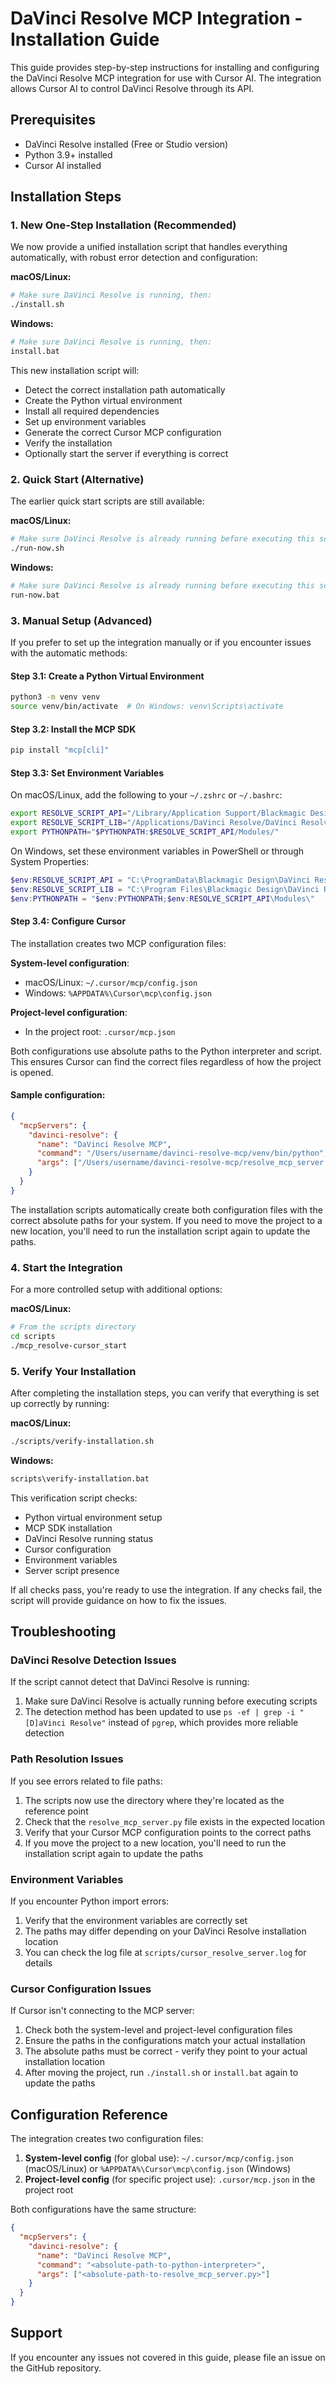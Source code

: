 # DaVinci Resolve MCP Integration - Installation Guide

This guide provides step-by-step instructions for installing and configuring the DaVinci Resolve MCP integration for use with Cursor AI. The integration allows Cursor AI to control DaVinci Resolve through its API.

## Prerequisites

- DaVinci Resolve installed (Free or Studio version)
- Python 3.9+ installed
- Cursor AI installed

## Installation Steps

### 1. New One-Step Installation (Recommended)

We now provide a unified installation script that handles everything automatically, with robust error detection and configuration:

**macOS/Linux:**
```bash
# Make sure DaVinci Resolve is running, then:
./install.sh
```

**Windows:**
```bash
# Make sure DaVinci Resolve is running, then:
install.bat
```

This new installation script will:
- Detect the correct installation path automatically
- Create the Python virtual environment
- Install all required dependencies
- Set up environment variables
- Generate the correct Cursor MCP configuration
- Verify the installation
- Optionally start the server if everything is correct

### 2. Quick Start (Alternative)

The earlier quick start scripts are still available:

**macOS/Linux:**
```bash
# Make sure DaVinci Resolve is already running before executing this script
./run-now.sh
```

**Windows:**
```bash
# Make sure DaVinci Resolve is already running before executing this script
run-now.bat
```

### 3. Manual Setup (Advanced)

If you prefer to set up the integration manually or if you encounter issues with the automatic methods:

#### Step 3.1: Create a Python Virtual Environment

```bash
python3 -m venv venv
source venv/bin/activate  # On Windows: venv\Scripts\activate
```

#### Step 3.2: Install the MCP SDK

```bash
pip install "mcp[cli]"
```

#### Step 3.3: Set Environment Variables

On macOS/Linux, add the following to your `~/.zshrc` or `~/.bashrc`:

```bash
export RESOLVE_SCRIPT_API="/Library/Application Support/Blackmagic Design/DaVinci Resolve/Developer/Scripting"
export RESOLVE_SCRIPT_LIB="/Applications/DaVinci Resolve/DaVinci Resolve.app/Contents/Libraries/Fusion/fusionscript.so"
export PYTHONPATH="$PYTHONPATH:$RESOLVE_SCRIPT_API/Modules/"
```

On Windows, set these environment variables in PowerShell or through System Properties:

```powershell
$env:RESOLVE_SCRIPT_API = "C:\ProgramData\Blackmagic Design\DaVinci Resolve\Support\Developer\Scripting"
$env:RESOLVE_SCRIPT_LIB = "C:\Program Files\Blackmagic Design\DaVinci Resolve\fusionscript.dll"
$env:PYTHONPATH = "$env:PYTHONPATH;$env:RESOLVE_SCRIPT_API\Modules\"
```

#### Step 3.4: Configure Cursor

The installation creates two MCP configuration files:

**System-level configuration**:
- macOS/Linux: `~/.cursor/mcp/config.json`
- Windows: `%APPDATA%\Cursor\mcp\config.json`

**Project-level configuration**:
- In the project root: `.cursor/mcp.json`

Both configurations use absolute paths to the Python interpreter and script. This ensures Cursor can find the correct files regardless of how the project is opened.

#### Sample configuration:
```json
{
  "mcpServers": {
    "davinci-resolve": {
      "name": "DaVinci Resolve MCP",
      "command": "/Users/username/davinci-resolve-mcp/venv/bin/python",
      "args": ["/Users/username/davinci-resolve-mcp/resolve_mcp_server.py"]
    }
  }
}
```

The installation scripts automatically create both configuration files with the correct absolute paths for your system. If you need to move the project to a new location, you'll need to run the installation script again to update the paths.

### 4. Start the Integration

For a more controlled setup with additional options:

**macOS/Linux:**
```bash
# From the scripts directory
cd scripts
./mcp_resolve-cursor_start
```

### 5. Verify Your Installation

After completing the installation steps, you can verify that everything is set up correctly by running:

**macOS/Linux:**
```bash
./scripts/verify-installation.sh
```

**Windows:**
```bash
scripts\verify-installation.bat
```

This verification script checks:
- Python virtual environment setup
- MCP SDK installation
- DaVinci Resolve running status
- Cursor configuration
- Environment variables
- Server script presence

If all checks pass, you're ready to use the integration. If any checks fail, the script will provide guidance on how to fix the issues.

## Troubleshooting

### DaVinci Resolve Detection Issues

If the script cannot detect that DaVinci Resolve is running:

1. Make sure DaVinci Resolve is actually running before executing scripts
2. The detection method has been updated to use `ps -ef | grep -i "[D]aVinci Resolve"` instead of `pgrep`, which provides more reliable detection

### Path Resolution Issues

If you see errors related to file paths:

1. The scripts now use the directory where they're located as the reference point
2. Check that the `resolve_mcp_server.py` file exists in the expected location
3. Verify that your Cursor MCP configuration points to the correct paths
4. If you move the project to a new location, you'll need to run the installation script again to update the paths

### Environment Variables

If you encounter Python import errors:

1. Verify that the environment variables are correctly set
2. The paths may differ depending on your DaVinci Resolve installation location
3. You can check the log file at `scripts/cursor_resolve_server.log` for details

### Cursor Configuration Issues

If Cursor isn't connecting to the MCP server:

1. Check both the system-level and project-level configuration files
2. Ensure the paths in the configurations match your actual installation
3. The absolute paths must be correct - verify they point to your actual installation location
4. After moving the project, run `./install.sh` or `install.bat` again to update the paths

## Configuration Reference

The integration creates two configuration files:

1. **System-level config** (for global use): `~/.cursor/mcp/config.json` (macOS/Linux) or `%APPDATA%\Cursor\mcp\config.json` (Windows)
2. **Project-level config** (for specific project use): `.cursor/mcp.json` in the project root

Both configurations have the same structure:

```json
{
  "mcpServers": {
    "davinci-resolve": {
      "name": "DaVinci Resolve MCP",
      "command": "<absolute-path-to-python-interpreter>",
      "args": ["<absolute-path-to-resolve_mcp_server.py>"]
    }
  }
}
```

## Support

If you encounter any issues not covered in this guide, please file an issue on the GitHub repository. 